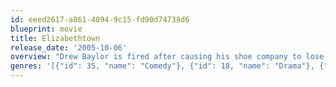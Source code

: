 ```yaml
---
id: eeed2617-a861-4094-9c15-fd90d74738d6
blueprint: movie
title: Elizabethtown
release_date: '2005-10-06'
overview: "Drew Baylor is fired after causing his shoe company to lose hundreds of millions of dollars. To make matters worse, he's also dumped by his girlfriend. On the verge of ending it all, Drew gets a new lease on life when he returns to his family's small Kentucky hometown after his father dies. Along the way, he meets a flight attendant with whom he falls in love."
genres: '[{"id": 35, "name": "Comedy"}, {"id": 18, "name": "Drama"}, {"id": 10749, "name": "Romance"}]'
---
```

